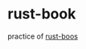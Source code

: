 # rust-book
practice of [rust-boos](https://legacy.gitbook.com/book/kaisery/rust-book-chinese/details)
